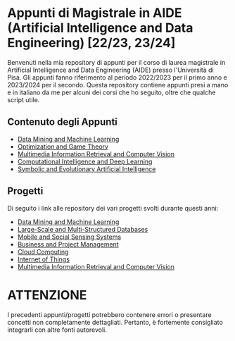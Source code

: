# Appunti di Magistrale in AIDE (Artificial Intelligence and Data Engineering) [22/23, 23/24]

Benvenuti nella mia repository di appunti per il corso di laurea magistrale in Artificial Intelligence and Data Engineering (AIDE) presso l'Università di Pisa. Gli appunti fanno riferimento al periodo 2022/2023 per il primo anno e 2023/2024 per il secondo. Questa repository contiene appunti presi a mano e in italiano da me per alcuni dei corsi che ho seguito, oltre che qualche script utile.

## Contenuto degli Appunti

- [Data Mining and Machine Learning](https://github.com/gabrielemarino-gm/Appunti-AIDE-unipi/tree/main/Data%20Mining%20and%20Machine%20Learning)
- [Optimization and Game Theory](https://github.com/gabrielemarino-gm/Appunti-AIDE-unipi/tree/main/Optimization%20and%20Game%20Theory)
- [Multimedia Information Retrieval and Computer Vision](https://github.com/gabrielemarino-gm/Appunti-AIDE-unipi/tree/main/Multimedia%20Information%20Retrieval%20and%20Computer%20Vision)
- [Computational Intelligence and Deep Learning](https://github.com/gabrielemarino-gm/Appunti-AIDE-unipi/tree/main/Computational%20Intelligence%20and%20Deep%20Learning)
- [Symbolic and Evolutionary Artificial Intelligence](https://github.com/gabrielemarino-gm/Appunti-AIDE-unipi/tree/main/Symbolic%20and%20Evolutionary%20Artificial%20Intelligence)

## Progetti

Di seguito i link alle repository dei vari progetti svolti durante questi anni:

- [Data Mining and Machine Learning](https://github.com/gabrielemarino-gm/StellarClassificator)
- [Large-Scale and Multi-Structured Databases](https://github.com/gabrielemarino-gm/Neo4Food)
- [Mobile and Social Sensing Systems](https://github.com/gabrielemarino-gm/Emotion-Tracker)
- [Business and Project Management](https://github.com/gabrielemarino-gm/Business-ProjectManagement-project)
- [Cloud Computing](https://github.com/gabrielemarino-gm/Hadoop-BloomFilter)
- [Internet of Things](https://github.com/gabrielemarino-gm/IOT-F1-Temperature-Tyres)
- [Multimedia Information Retrieval and Computer Vision](https://github.com/gabrielemarino-gm/Search-Engine-MIRCV)

# ATTENZIONE

I precedenti appunti/progetti potrebbero contenere errori o presentare concetti non completamente dettagliati. Pertanto, è fortemente consigliato integrarli con altre fonti autorevoli.
